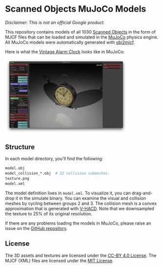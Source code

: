 # Scanned Objects MuJoCo Models

_Disclaimer: This is not an official Google product._

This repository contains models of all 1030 [Scanned Objects](https://ai.googleblog.com/2022/06/scanned-objects-by-google-research.html) in the form of MJCF files that can be loaded and simulated in the [MuJoCo](https://mujoco.org/) physics engine. All MuJoCo models were automatically generated with [obj2mjcf](https://github.com/kevinzakka/obj2mjcf).

Here is what the [Vintage Alarm Clock](https://app.gazebosim.org/GoogleResearch/fuel/models/Crosley_Alarm_Clock_Vintage_Metal) looks like in MuJoCo:

<img src="clock.png" width="400"/>

## Structure

In each model directory, you'll find the following:

```bash
model.obj
model_collision_*.obj  # 32 collision submeshes.
texture.png
model.xml
```

The model definition lives in `model.xml`. To visualize it, you can drag-and-drop it in the simulate binary. You can examine the visual and collision meshes by cycling between groups 2 and 3. The collision mesh is a convex approximation that is generated with [V-HACD](https://github.com/kmammou/v-hacd). Note that we downsampled the texture to 25% of its original resolution.

If there are any problems loading the models in MuJoCo, please raise an issue on the [GitHub repository](https://github.com/kevinzakka/mujoco_scanned_objects).

## License

The 3D assets and textures are licensed under the [CC-BY 4.0 License](https://creativecommons.org/licenses/by/4.0/). The MJCF (XML) files are licensed under the [MIT License](LICENSE).
